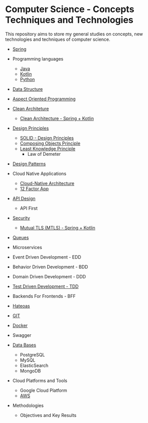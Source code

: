 # Computer Science - Concepts Techniques and Technologies
This repository aims to store my general studies on concepts, new technologies and techniques of computer science.

* [Spring](https://github.com/AugustoCalado/Spring-Framework-Studies)

* Programming languages
  * [Java](Java-Studies)
  * [Kotlin](https://github.com/AugustoCalado/Kotlin-Studies)
  * [Python](https://github.com/AugustoCalado/Python-Studies)
 
* [Data Structure](https://github.com/AugustoCalado/Computer-Science-Concepts-Techniques-Technologies/tree/master/Data-Structures)

* [Aspect Oriented Programming](https://github.com/AugustoCalado/Computer-Science-Concepts-Techniques-Technologies/tree/master/Aspected-Oriented-Programming)

* [Clean Architeture](https://github.com/AugustoCalado/Computer-Science-Concepts-Techniques-Technologies/tree/master/Clean-Architecture)
  * [Clean Architecture - Spring + Kotlin](https://github.com/AugustoCalado/Clean-Architecture-Spring-Kotlin-POC)

* [Design Principles](https://github.com/AugustoCalado/Computer-Science-Concepts-Techniques-Technologies/tree/master/Design-Principles)
  * [SOLID - Design Principles](https://github.com/AugustoCalado/Computer-Science-Concepts-Techniques-Technologies/tree/master/SOLID)
  * [Composing Objects Principle](https://github.com/AugustoCalado/Computer-Science-Concepts-Techniques-Technologies/blob/master/Design-Principles/Composing%20Objects%20Principle.md)
  * [Least Knowledge Principle](https://github.com/AugustoCalado/Computer-Science-Concepts-Techniques-Technologies/blob/master/Design-Principles/Least%20Knowledge%20Principle.md)
    * Law of Demeter

* [Design Patterns](https://github.com/AugustoCalado/Design-Patterns)

* Cloud Native Applications
  * [Cloud-Native Architecture](https://github.com/AugustoCalado/Computer-Science-Concepts-Techniques-Technologies/blob/master/Cloud-Native/Cloud-Native%20Architecture.md)
  * [12 Factor App](https://github.com/AugustoCalado/Computer-Science-Concepts-Techniques-Technologies/blob/master/Cloud-Native/12-Factor%20Applications.md)

* [API Design](https://github.com/AugustoCalado/Computer-Science-Concepts-Techniques-Technologies/tree/master/API)
  * API First

* [Security](https://github.com/AugustoCalado/Security-Studies) 
  * [Mutual TLS (MTLS) - Spring + Kotlin](https://github.com/AugustoCalado/MTLS-MutualTLS-Spring-Kotlin)

* [Queues](https://github.com/AugustoCalado/Queues-Studies)

* Microservices

* Event Driven Development - EDD

* Behavior Driven Development - BDD

* Domain Driven Development - DDD

* [Test Driven Development - TDD](https://github.com/AugustoCalado/Test-Driven-Development-Studies)

* Backends For Frontends - BFF

* [Hateoas](https://github.com/AugustoCalado/Spring-Hateoas-Studies)

* [GIT](https://github.com/AugustoCalado/Git-Studies)

* [Docker](https://github.com/AugustoCalado/Docker-Studies)

* Swagger

* [Data Bases](https://github.com/AugustoCalado/Data-Base-Studies)
  * PostgreSQL
  * MySQL
  * ElasticSearch
  * MongoDB

* Cloud Platforms and Tools
  * Google Cloud Platform
  * [AWS](https://github.com/AugustoCalado/AWS-Studies)
  
* Methodologies
  * Objectives and Key Results
